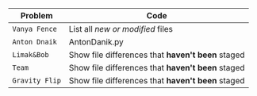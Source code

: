 | Problem | Code |
| --- | --- |
| `Vanya Fence` | List all *new or modified* files |
| `Anton Dnaik` | AntonDanik.py |
| `Limak&Bob` | Show file differences that **haven't been** staged |
| `Team` | Show file differences that **haven't been** staged |
| `Gravity Flip` | Show file differences that **haven't been** staged |
